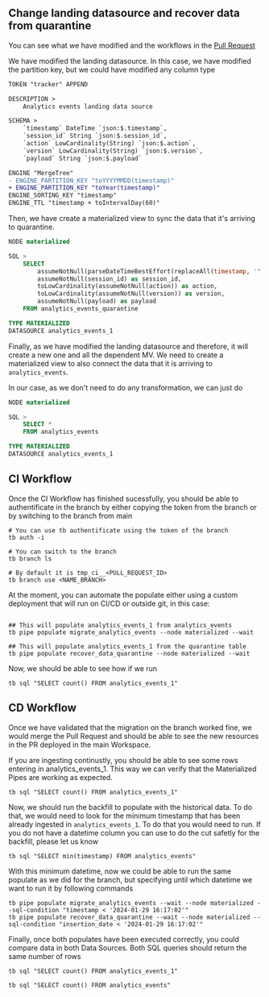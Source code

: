 ## Change landing datasource and recover data from quarantine

You can see what we have modified and the workflows in the [Pull Request](https://github.com/tinybirdco/use-case-examples/pull/300)

We have modified the landing datasource. In this case, we have modified the partition key, but we could have modified any column type

```diff
TOKEN "tracker" APPEND

DESCRIPTION >
    Analytics events landing data source

SCHEMA >
    `timestamp` DateTime `json:$.timestamp`,
    `session_id` String `json:$.session_id`,
    `action` LowCardinality(String) `json:$.action`,
    `version` LowCardinality(String) `json:$.version`,
    `payload` String `json:$.payload`

ENGINE "MergeTree"
- ENGINE_PARTITION_KEY "toYYYYMMDD(timestamp)"
+ ENGINE_PARTITION_KEY "toYear(timestamp)"
ENGINE_SORTING_KEY "timestamp"
ENGINE_TTL "timestamp + toIntervalDay(60)"
```

Then, we have create a materialized view to sync the data that it's arriving to quarantine.

```sql
NODE materialized

SQL >
    SELECT 
        assumeNotNull(parseDateTimeBestEffort(replaceAll(timestamp, '"', ''))) as timestamp,
        assumeNotNull(session_id) as session_id,
        toLowCardinality(assumeNotNull(action)) as action,
        toLowCardinality(assumeNotNull(version)) as version,
        assumeNotNull(payload) as payload
    FROM analytics_events_quarantine

TYPE MATERIALIZED
DATASOURCE analytics_events_1
```

Finally, as we have modified the landing datasource and therefore, it will create a new one and all the dependent MV. We need to create a materialized view to also connect the data that it is arriving to `analytics_events`.

In our case, as we don't need to do any transformation, we can just do

```sql
NODE materialized

SQL >
    SELECT *
    FROM analytics_events

TYPE MATERIALIZED
DATASOURCE analytics_events_1
```

## CI Workflow 

Once the CI Workflow has finished sucessfully, you should be able to authentificate in the branch by either copying the token from the branch or by switching to the branch from main

```shell
# You can use tb authentificate using the token of the branch
tb auth -i 

# You can switch to the branch
tb branch ls 

# By default it is tmp_ci__<PULL_REQUEST_ID>
tb branch use <NAME_BRANCH> 
```

At the moment, you can automate the populate either using a custom deployment that will run on CI/CD or outside git, in this case:

```shell

## This will populate analytics_events_1 from analytics_events
tb pipe populate migrate_analytics_events --node materialized --wait

## This will populate analytics_events_1 from the quarantine table
tb pipe populate recover_data_quarantine --node materialized --wait
```

Now, we should be able to see how if we run 

```shell
tb sql "SELECT count() FROM analytics_events_1"
```

## CD Workflow 

Once we have validated that the migration on the branch worked fine, we would merge the Pull Request and should be able to see the new resources in the PR deployed in the main Workspace.

If you are ingesting continustly, you should be able to see some rows entering in analytics_events_1. This way we can verify that the Materialized Pipes are working as expected.

```shell
tb sql "SELECT count() FROM analytics_events_1"
```

Now, we should run the backfill to populate with the historical data. To do that, we would need to look for the minimum timestamp that has been already ingested in `analytics_events_1`. To do that you would need to run. If you do not have a datetime column you can use to do the cut safetly for the backfill, please let us know

```shell
tb sql "SELECT min(timestamp) FROM analytics_events"
```

With this minimum datetime, now we could be able to run the same populate as we did for the branch, but specifying until which datetime we want to run it by following commands

```shell
tb pipe populate migrate_analytics_events --wait --node materialized --sql-condition "timestamp < '2024-01-29 16:17:02'"
tb pipe populate recover_data_quarantine --wait --node materialized --sql-condition "insertion_date < '2024-01-29 16:17:02'"
```

Finally, once both populates have been executed correctly, you could compare data in both Data Sources. Both SQL queries should return the same number of rows

```shell
tb sql "SELECT count() FROM analytics_events_1"

tb sql "SELECT count() FROM analytics_events"
```

